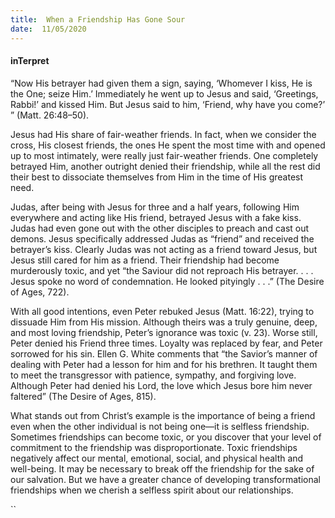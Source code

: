 ```yaml
---
title:  When a Friendship Has Gone Sour
date:  11/05/2020
---
```


#### inTerpret

“Now His betrayer had given them a sign, saying, ‘Whomever I kiss, He is the One; seize Him.’ Immediately he went up to Jesus and said, ‘Greetings, Rabbi!’ and kissed Him. But Jesus said to him, ‘Friend, why have you come?’ ” (Matt. 26:48–50).

Jesus had His share of fair-weather friends. In fact, when we consider the cross, His closest friends, the ones He spent the most time with and opened up to most intimately, were really just fair-weather friends. One completely betrayed Him, another outright denied their friendship, while all the rest did their best to dissociate themselves from Him in the time of His greatest need.

Judas, after being with Jesus for three and a half years, following Him everywhere and acting like His friend, betrayed Jesus with a fake kiss. Judas had even gone out with the other disciples to preach and cast out demons. Jesus specifically addressed Judas as “friend” and received the betrayer’s kiss. Clearly Judas was not acting as a friend toward Jesus, but Jesus still cared for him as a friend. Their friendship had become murderously toxic, and yet “the Saviour did not reproach His betrayer. . . . Jesus spoke no word of condemnation. He looked pityingly . . .” (The Desire of Ages, 722).

With all good intentions, even Peter rebuked Jesus (Matt. 16:22), trying to dissuade Him from His mission. Although theirs was a truly genuine, deep, and most loving friendship, Peter’s ignorance was toxic (v. 23). Worse still, Peter denied his Friend three times. Loyalty was replaced by fear, and Peter sorrowed for his sin. Ellen G. White comments that “the Savior’s manner of dealing with Peter had a lesson for him and for his brethren. It taught them to meet the transgressor with patience, sympathy, and forgiving love. Although Peter had denied his Lord, the love which Jesus bore him never faltered” (The Desire of Ages, 815).

What stands out from Christ’s example is the importance of being a friend even when the other individual is not being one—it is selfless friendship. Sometimes friendships can become toxic, or you discover that your level of commitment to the friendship was disproportionate. Toxic friendships negatively affect our mental, emotional, social, and physical health and well-being. It may be necessary to break off the friendship for the sake of our salvation. But we have a greater chance of developing transformational friendships when we cherish a selfless spirit about our relationships.

``